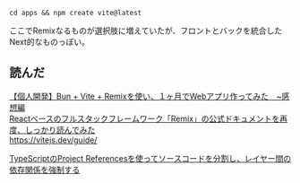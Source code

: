 ```
cd apps && npm create vite@latest
```

ここでRemixなるものが選択肢に増えていたが、フロントとバックを統合したNext的なものっぽい。

## 読んだ

[【個人開発】Bun + Vite + Remixを使い、１ヶ月でWebアプリ作ってみた　~感想編
](https://qiita.com/sintaro-katuta/items/a25791c0c5250ab674c9)  
[Reactベースのフルスタックフレームワーク「Remix」の公式ドキュメントを再度、しっかり読んでみた](https://qiita.com/FAL-coffee/items/ec5733904b8485b6d94d)  
https://vitejs.dev/guide/

[TypeScriptのProject Referencesを使ってソースコードを分割し、レイヤー間の依存関係を強制する](https://zenn.dev/katsumanarisawa/articles/58103deb4f12b4)

